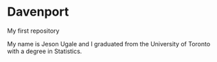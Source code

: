 # Davenport
My first repository

My name is Jeson Ugale and I graduated from the University of Toronto with a degree in Statistics.
